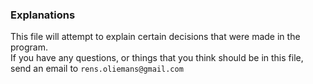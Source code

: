 ### Explanations
This file will attempt to explain certain decisions that were made in the program.<br>
If you have any questions, or things that you think should be in this file, send an email to
`rens.oliemans@gmail.com`
